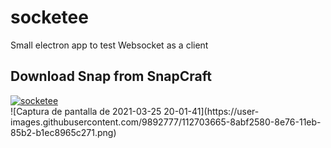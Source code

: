 # socketee
Small electron app to test Websocket as a client

<h2>Download Snap from SnapCraft</h2>
<a href="https://snapcraft.io/socketee">
  <img alt="socketee" src="https://snapcraft.io/socketee/badge.svg" />
</a>
<br>
![Captura de pantalla de 2021-03-25 20-01-41](https://user-images.githubusercontent.com/9892777/112703665-8abf2580-8e76-11eb-85b2-b1ec8965c271.png)
